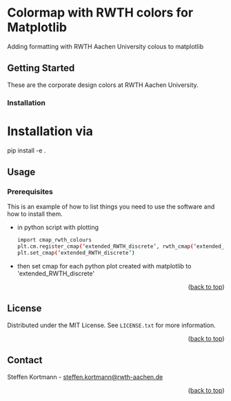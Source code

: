 # Colormap with RWTH colors for Matplotlib
Adding formatting with RWTH Aachen University colous to matplotlib

<!-- GETTING STARTED -->
## Getting Started

These are the corporate design colors at RWTH Aachen University.

### Installation

# Installation via
pip install -e .



<!-- USAGE EXAMPLES -->
## Usage

### Prerequisites

This is an example of how to list things you need to use the software and how to install them.
* in python script with plotting
  ```sh
  import cmap_rwth_colours
  plt.cm.register_cmap(‘extended_RWTH_discrete’, rwth_cmap(‘extended_RWTH_discrete’))
  plt.set_cmap(‘extended_RWTH_discrete’)
  ```
* then set cmap for each python plot created with matplotlib to 'extended_RWTH_discrete'

<p align="right">(<a href="#readme-top">back to top</a>)</p>

<!-- LICENSE -->
## License

Distributed under the MIT License. See `LICENSE.txt` for more information.

<p align="right">(<a href="#readme-top">back to top</a>)</p>



<!-- CONTACT -->
## Contact

Steffen Kortmann - steffen.kortmann@rwth-aachen.de

<p align="right">(<a href="#readme-top">back to top</a>)</p>

